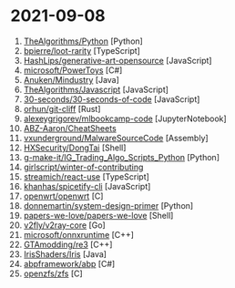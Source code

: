 # 2021-09-08

1. [TheAlgorithms/Python](https://github.com/TheAlgorithms/Python "All Algorithms implemented in Python") [Python]
2. [bpierre/loot-rarity](https://github.com/bpierre/loot-rarity "🤍 💚 💙 💜 🧡 ❤️ Rarity levels for Loot.") [TypeScript]
3. [HashLips/generative-art-opensource](https://github.com/HashLips/generative-art-opensource "Create generative art by using the canvas api and node js, feel free to contribute to this repo with new ideas.") [JavaScript]
4. [microsoft/PowerToys](https://github.com/microsoft/PowerToys "Windows system utilities to maximize productivity") [C#]
5. [Anuken/Mindustry](https://github.com/Anuken/Mindustry "A sandbox tower defense game") [Java]
6. [TheAlgorithms/Javascript](https://github.com/TheAlgorithms/Javascript "A repository for All algorithms implemented in Javascript (for educational purposes only)") [JavaScript]
7. [30-seconds/30-seconds-of-code](https://github.com/30-seconds/30-seconds-of-code "Short JavaScript code snippets for all your development needs") [JavaScript]
8. [orhun/git-cliff](https://github.com/orhun/git-cliff "A highly customizable Changelog Generator that follows Conventional Commit specifications ⛰️") [Rust]
9. [alexeygrigorev/mlbookcamp-code](https://github.com/alexeygrigorev/mlbookcamp-code "The code from the Machine Learning Bookcamp book") [JupyterNotebook]
10. [ABZ-Aaron/CheatSheets](https://github.com/ABZ-Aaron/CheatSheets "Just a place to store cheatsheets") 
11. [vxunderground/MalwareSourceCode](https://github.com/vxunderground/MalwareSourceCode "Collection of malware source code for a variety of platforms in an array of different programming languages.") [Assembly]
12. [HXSecurity/DongTai](https://github.com/HXSecurity/DongTai "DongTai is an interactive application security testing(IAST) product that supports the detection of OWASP WEB TOP 10 vulnerabilities, multi-request related vulnerabilities (including logic vulnerabilities, unauthorized access vulnerabilities, etc.), third-party component vulnerabilities, etc.") [Shell]
13. [g-make-it/IG_Trading_Algo_Scripts_Python](https://github.com/g-make-it/IG_Trading_Algo_Scripts_Python "IG Trading Algos and Scripts in Python") [Python]
14. [girlscript/winter-of-contributing](https://github.com/girlscript/winter-of-contributing "GirlScript Winter of Contributing, a three-month enthusiastic program organized by🧡GirlScript Foundation to create the world's largest multilingual content repository that will be available to everyone.") 
15. [streamich/react-use](https://github.com/streamich/react-use "React Hooks — 👍") [TypeScript]
16. [khanhas/spicetify-cli](https://github.com/khanhas/spicetify-cli "Commandline tool to customize Spotify client. Supports Windows, MacOS and Linux.") [JavaScript]
17. [openwrt/openwrt](https://github.com/openwrt/openwrt "This repository is a mirror of https://git.openwrt.org/openwrt/openwrt.git It is for reference only and is not active for check-ins or for reporting issues. We will continue to accept Pull Requests here. They will be merged via staging trees then into openwrt.git. All issues should be reported at: https://bugs.openwrt.org") [C]
18. [donnemartin/system-design-primer](https://github.com/donnemartin/system-design-primer "Learn how to design large-scale systems. Prep for the system design interview. Includes Anki flashcards.") [Python]
19. [papers-we-love/papers-we-love](https://github.com/papers-we-love/papers-we-love "Papers from the computer science community to read and discuss.") [Shell]
20. [v2fly/v2ray-core](https://github.com/v2fly/v2ray-core "A platform for building proxies to bypass network restrictions.") [Go]
21. [microsoft/onnxruntime](https://github.com/microsoft/onnxruntime "ONNX Runtime: cross-platform, high performance ML inferencing and training accelerator") [C++]
22. [GTAmodding/re3](https://github.com/GTAmodding/re3 "GTA III, Vice City") [C++]
23. [IrisShaders/Iris](https://github.com/IrisShaders/Iris "(WIP) A new shaders mod for Minecraft intended to be compatible with existing ShadersMod/Optifine shaders") [Java]
24. [abpframework/abp](https://github.com/abpframework/abp "Open Source Web Application Framework for ASP.NET Core") [C#]
25. [openzfs/zfs](https://github.com/openzfs/zfs "OpenZFS on Linux and FreeBSD") [C]
